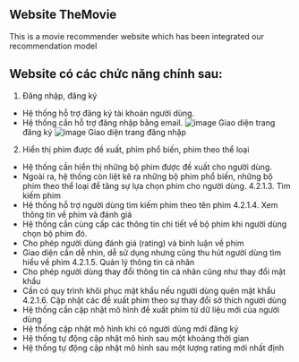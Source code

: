 ## Website TheMovie
This is a movie recommender website which has been integrated our recommendation model
## Website có các chức năng chính sau:
1.	Đăng nhập, đăng ký
-	Hệ thống hỗ trợ đăng ký tài khoản người dùng.
-	Hệ thống cần hỗ trợ đăng nhập bằng email.
![image](https://github.com/user-attachments/assets/0d489f7d-b6e1-44b0-b727-674eb62e4d4f)
Giao diện trang đăng ký
![image](https://github.com/user-attachments/assets/0c4c18cc-bc6d-4a22-921b-0a86eb8e4fc6)
Giao diện trang đăng nhập
2.	Hiển thị phim được đề xuất, phim phổ biến, phim theo thể loại
-	Hệ thống cần hiển thị những bộ phim được đề xuất cho người dùng.
-	Ngoài ra, hệ thống còn liệt kê ra những bộ phim phổ biến, những bộ phim theo thể loại để tăng sự lựa chọn phim cho người dùng.
4.2.1.3.	Tìm kiếm phim
-	Hệ thống hỗ trợ người dùng tìm kiếm phim theo tên phim
4.2.1.4.	Xem thông tin về phim và đánh giá
-	Hệ thống cần cùng cấp các thông tin chi tiết về bộ phim khi người dùng chọn bộ phim đó.
-	Cho phép người dùng đánh giá (rating) và bình luận về phim
-	Giao diện cần dễ nhìn, dễ sử dụng nhưng cũng thu hút người dùng tìm hiểu về phim
4.2.1.5.	Quản lý thông tin cá nhân
-	Cho phép người dùng thay đổi thông tin cá nhân cũng như thay đổi mật khẩu
-	Cần có quy trình khôi phục mật khẩu nếu người dùng quên mật khẩu
4.2.1.6.	Cập nhật các đề xuất phim theo sự thay đổi sở thích người dùng
-	Hệ thống cần cập nhật mô hình đề xuất phim từ dữ liệu mới của người dùng
-	Hệ thống cập nhật mô hình khi có người dùng mới đăng ký 
-	Hệ thống tự động cập nhật mô hình sau một khoảng thời gian
-	Hệ thống tự động cập nhật mô hình sau một lượng rating mới nhất định
